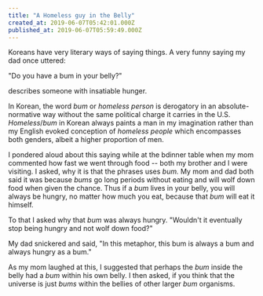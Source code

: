 ```yaml
---
title: "A Homeless guy in the Belly"
created_at: 2019-06-07T05:42:01.000Z
published_at: 2019-06-07T05:59:49.000Z
---
```

Koreans have very literary ways of saying things. A very funny saying my dad once uttered:

"Do you have a bum in your belly?"

describes someone with insatiable hunger.

In Korean, the word _bum_ or _homeless person_ is derogatory in an absolute-normative way without the same political charge it carries in the U.S. _Homeless_/_bum_ in Korean always paints a man in my imagination rather than my English evoked conception of _homeless people_ which encompasses both genders, albeit a higher proportion of men.

I pondered aloud about this saying while at the bdinner table when my mom commented how fast we went through food -- both my brother and I were visiting. I asked, why it is that the phrases uses _bum._ My mom and dad both said it was because _bums_ go long periods without eating and will wolf down food when given the chance. Thus if a _bum_ lives in your belly, you will always be hungry, no matter how much you eat, because that _bum_ will eat it himself.

To that I asked why that _bum_ was always hungry. "Wouldn't it eventually stop being hungry and not wolf down food?"

My dad snickered and said, "In this metaphor, this bum is always a bum and always hungry as a bum."

As my mom laughed at this, I suggested that perhaps the _bum_ inside the belly had a _bum_ within his own belly. I then asked, if you think that the universe is just _bums_ within the bellies of other larger _bum_ organisms.
